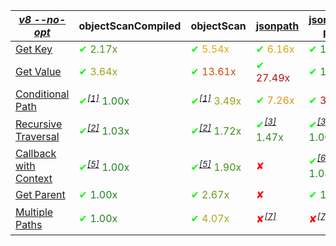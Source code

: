 |_[v8 --no-opt](https://flaviocopes.com/node-runtime-v8-options/)_|objectScanCompiled|objectScan|[jsonpath](https://www.npmjs.com/package/jsonpath)|[jsonpath-plus](https://www.npmjs.com/package/jsonpath-plus)|[jmespath](https://www.npmjs.com/package/jmespath)|
|---|---|---|---|---|---|
|<a href="./test/comparison/suites/key.js">Get Key</a>|<span style="color:#56901d"><span style='color:#00ff00'>✔</span> 2.17x</span>|<span style="color:#dcad16"><span style='color:#00ff00'>✔</span> 5.54x</span>|<span style="color:#dba415"><span style='color:#00ff00'>✔</span> 6.16x</span>|<span style="color:#1f811f"><span style='color:#00ff00'>✔</span> 1.00x</span>|<span style='color:#ff0000'>✘</span>|
|<a href="./test/comparison/suites/value.js">Get Value</a>|<span style="color:#9ca31a"><span style='color:#00ff00'>✔</span> 3.64x</span>|<span style="color:#ca4b11"><span style='color:#00ff00'>✔</span> 13.61x</span>|<span style="color:#b01414"><span style='color:#00ff00'>✔</span> 27.49x</span>|<span style="color:#1f811f"><span style='color:#00ff00'>✔</span> 1.00x</span>|<span style="color:#90a01a"><span style='color:#00ff00'>✔</span> 3.40x</span>|
|<a href="./test/comparison/suites/condition.js">Conditional Path</a>|<span style="color:#1f811f"><span style='color:#00ff00'>✔</span><i><sup><a href="#timing_ref_1">[1]</a></sup></i> 1.00x</span>|<span style="color:#95a11a"><span style='color:#00ff00'>✔</span><i><sup><a href="#timing_ref_1">[1]</a></sup></i> 3.49x</span>|<span style="color:#db9313"><span style='color:#00ff00'>✔</span> 7.26x</span>|<span style="color:#b01414"><span style='color:#00ff00'>✔</span> 31.49x</span>|<span style="color:#35871e"><span style='color:#00ff00'>✔</span> 1.47x</span>|
|<a href="./test/comparison/suites/recursive.js">Recursive Traversal</a>|<span style="color:#20811f"><span style='color:#00ff00'>✔</span><i><sup><a href="#timing_ref_2">[2]</a></sup></i> 1.03x</span>|<span style="color:#418a1e"><span style='color:#00ff00'>✔</span><i><sup><a href="#timing_ref_2">[2]</a></sup></i> 1.72x</span>|<span style="color:#35871e"><span style='color:#00ff00'>✔</span><i><sup><a href="#timing_ref_3">[3]</a></sup></i> 1.47x</span>|<span style="color:#1f811f"><span style='color:#00ff00'>✔</span><i><sup><a href="#timing_ref_3">[3]</a></sup></i> 1.00x</span>|<span style='color:#ff0000'>✘</span><i><sup><a href="#timing_ref_4">[4]</a></sup></i>|
|<a href="./test/comparison/suites/callback.js">Callback with Context</a>|<span style="color:#1f811f"><span style='color:#00ff00'>✔</span><i><sup><a href="#timing_ref_5">[5]</a></sup></i> 1.00x</span>|<span style="color:#4a8d1d"><span style='color:#00ff00'>✔</span><i><sup><a href="#timing_ref_5">[5]</a></sup></i> 1.90x</span>|<span style='color:#ff0000'>✘</span>|<span style="color:#23821f"><span style='color:#00ff00'>✔</span><i><sup><a href="#timing_ref_6">[6]</a></sup></i> 1.08x</span>|<span style='color:#ff0000'>✘</span>|
|<a href="./test/comparison/suites/parent.js">Get Parent</a>|<span style="color:#1f811f"><span style='color:#00ff00'>✔</span> 1.00x</span>|<span style="color:#6e971c"><span style='color:#00ff00'>✔</span> 2.67x</span>|<span style='color:#ff0000'>✘</span>|<span style="color:#1f811f"><span style='color:#00ff00'>✔</span> 1.01x</span>|<span style='color:#ff0000'>✘</span>|
|<a href="./test/comparison/suites/multiplePaths.js">Multiple Paths</a>|<span style="color:#1f811f"><span style='color:#00ff00'>✔</span> 1.00x</span>|<span style="color:#b0a919"><span style='color:#00ff00'>✔</span> 4.07x</span>|<span style='color:#ff0000'>✘</span><i><sup><a href="#timing_ref_7">[7]</a></sup></i>|<span style='color:#ff0000'>✘</span><i><sup><a href="#timing_ref_7">[7]</a></sup></i>|<span style="color:#27831f"><span style='color:#00ff00'>✔</span><i><sup><a href="#timing_ref_8">[8]</a></sup></i> 1.16x</span>|
